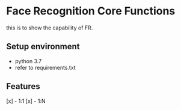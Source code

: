 # Face Recognition Core Functions
this is to show the capability of FR.

## Setup environment
- python 3.7
- refer to requirements.txt
 
## Features
[x] - 1:1
[x] - 1:N